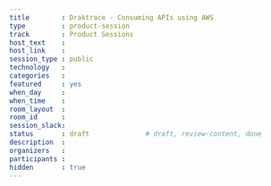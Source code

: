 ```yaml
---
title        : Draktrace - Consuming APIs using AWS
type         : product-session
track        : Product Sessions
host_text    :
host_link    :
session_type : public
technology   :
categories   :
featured     : yes
when_day     :
when_time    :
room_layout  :
room_id      :
session_slack:
status       : draft              # draft, review-content, done
description  :
organizers   :
participants :
hidden       : true
---
```


